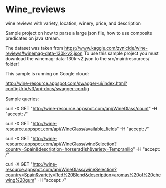 # Wine_reviews
wine reviews with variety, location, winery, price, and description

Sample project on how to parse a large json file, 
how to use composite predicates on java stream.

The dataset was taken from https://www.kaggle.com/zynicide/wine-reviews#winemag-data-130k-v2.json
To use this sample project you must download the winemag-data-130k-v2.json to the src/main/resources/ folder!

This sample is running on Google cloud:

http://wine-resource.appspot.com/swagger-ui/index.html?configUrl=/v3/api-docs/swagger-config

Sample queries:

curl -X GET "http://wine-resource.appspot.com/api/WineGlass/count" -H "accept: */*"

curl -X GET "http://wine-resource.appspot.com/api/WineGlass/available_fields" -H "accept: */*"

curl -X GET "http://wine-resource.appspot.com/api/WineGlass/wineSelection?country=Spain&description=horseradish&variety=Tempranillo" -H "accept: */*"

curl -X GET "http://wine-resource.appspot.com/api/WineGlass/wineSelection?country=Spain&variety=Red%20Blend&description=aromas%20of%20chewing%20gum" -H "accept: */*"
